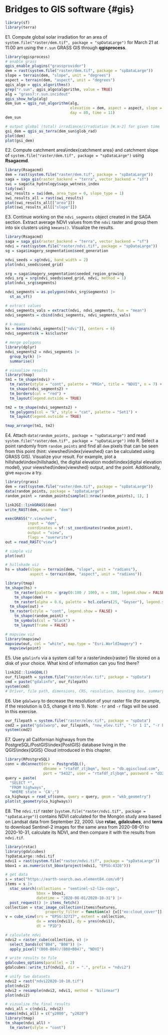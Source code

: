 # Bridges to GIS software {#gis}




``` r
library(sf)
library(terra)
```

<!-- qgisprocess 1-3 -->
E1. Compute global solar irradiation for an area of `system.file("raster/dem.tif", package = "spDataLarge")` for March 21 at 11:00 am using the `r.sun` GRASS GIS through **qgisprocess**.

``` r
library(qgisprocess)
# enable grass
qgis_enable_plugins("grassprovider")
dem = rast(system.file("raster/dem.tif", package = "spDataLarge"))
slope = terrain(dem, "slope", unit = "degrees")
aspect = terrain(dem, "aspect", unit = "degrees")
qgis_algo = qgis_algorithms()
grep("r.sun", qgis_algo$algorithm, value = TRUE)
alg = "grass7:r.sun.incidout"
qgis_show_help(alg)
dem_sun = qgis_run_algorithm(alg,
                             elevation = dem, aspect = aspect, slope = slope,
                             day = 80, time = 11)
dem_sun

# output global (total) irradiance/irradiation [W.m-2] for given time
gsi_dem = qgis_as_terra(dem_sun$glob_rad)
plot(dem)
plot(gsi_dem)
```

<!-- sagagis 1 -->

E2. Compute catchment area\index{catchment area} and catchment slope of `system.file("raster/dem.tif", package = "spDataLarge")` using **Rsagacmd**.

``` r
library(Rsagacmd)
dem = rast(system.file("raster/dem.tif", package = "spDataLarge"))
saga = saga_gis(raster_backend = "terra", vector_backend = "sf")
swi = saga$ta_hydrology$saga_wetness_index
tidy(swi)
swi_results = swi(dem, area_type = 0, slope_type = 1)
swi_results_all = rast(swi_results)
plot(swi_results_all[["area"]])
plot(swi_results_all[["slope"]])
```

E3. Continue working on the `ndvi_segments` object created in the SAGA section.
Extract average NDVI values from the `ndvi` raster and group them into six clusters using `kmeans()`. 
Visualize the results.

``` r
library(Rsagacmd)
saga = saga_gis(raster_backend = "terra", vector_backend = "sf")
ndvi = rast(system.file("raster/ndvi.tif", package = "spDataLarge"))
sg = saga$imagery_segmentation$seed_generation

ndvi_seeds = sg(ndvi, band_width = 2)
plot(ndvi_seeds$seed_grid)

srg = saga$imagery_segmentation$seeded_region_growing
ndvi_srg = srg(ndvi_seeds$seed_grid, ndvi, method = 1)
plot(ndvi_srg$segments)

ndvi_segments = as.polygons(ndvi_srg$segments) |> 
  st_as_sf()

# extract values
ndvi_segments_vals = extract(ndvi, ndvi_segments, fun = "mean")
ndvi_segments = cbind(ndvi_segments, ndvi_segments_vals)

# k-means
ks = kmeans(ndvi_segments[["ndvi"]], centers = 6)
ndvi_segments$k = ks$cluster

# merge polygons
library(dplyr)
ndvi_segments2 = ndvi_segments |> 
  group_by(k) |> 
  summarise()

# visualize results
library(tmap)
tm1 = tm_shape(ndvi) +
  tm_raster(style = "cont", palette = "PRGn", title = "NDVI", n = 7) + 
  tm_shape(ndvi_segments2) +
  tm_borders(col = "red") +
  tm_layout(legend.outside = TRUE)

tm2 = tm_shape(ndvi_segments2) +
  tm_polygons(col = "k", style = "cat", palette = "Set1") +
  tm_layout(legend.outside = TRUE)

tmap_arrange(tm1, tm2)
```

<!-- rgrass 1 -->

E4. Attach `data(random_points, package = "spDataLarge")` and read `system.file("raster/dem.tif", package = "spDataLarge")` into R.
Select a point randomly from `random_points` and find all `dem` pixels that can be seen from this point (hint: viewshed\index{viewshed} can be calculated using GRASS GIS).
Visualize your result.
For example, plot a hillshade\index{hillshade}, the digital elevation model\index{digital elevation model}, your viewshed\index{viewshed} output, and the point.
Additionally, give `mapview` a try.

``` r
library(rgrass)
dem = rast(system.file("raster/dem.tif", package = "spDataLarge"))
data(random_points, package = "spDataLarge")
random_point = random_points[sample(1:nrow(random_points), 1), ]

link2GI::linkGRASS(dem)
write_RAST(dem, vname = "dem")

execGRASS("r.viewshed",
          input = "dem", 
          coordinates = sf::st_coordinates(random_point),
          output = "view",
          flags = "overwrite")
out = read_RAST("view")

# simple viz
plot(out)

# hillshade viz
hs = shade(slope = terrain(dem, "slope", unit = "radians"), 
           aspect = terrain(dem, "aspect", unit = "radians"))

library(tmap)
tm_shape(hs) +
	tm_raster(palette = gray(0:100 / 100), n = 100, legend.show = FALSE) +
	tm_shape(dem) +
	tm_raster(alpha = 0.6, palette = hcl.colors(25, "Geyser"), legend.show = FALSE) +
  tm_shape(out) +
  tm_raster(style = "cont", legend.show = FALSE) +
	tm_shape(random_point) +
	tm_symbols(col = "black") +
	tm_layout(frame = FALSE)

# mapview viz
library(mapview)
mapview(out, col = "white", map.type = "Esri.WorldImagery") +
  mapview(point)
```

<!-- gdal 1-2 -->
E5. Use `gdalinfo` via a system call for a raster\index{raster} file stored on a disk of your choice.
What kind of information can you find there?

``` r
link2GI::linkGDAL()
our_filepath = system.file("raster/elev.tif", package = "spData")
cmd = paste("gdalinfo", our_filepath)
system(cmd)
# Driver, file path, dimensions, CRS, resolution, bounding box, summary statistics
```

E6. Use `gdalwarp` to decrease the resolution of your raster file (for example, if the resolution is 0.5, change it into 1). Note: `-tr` and `-r` flags will be used in this exercise.

``` r
our_filepath = system.file("raster/elev.tif", package = "spData")
cmd2 = paste("gdalwarp", our_filepath, "new_elev.tif", "-tr 1 1", "-r bilinear")
system(cmd2)
```

<!-- postgis 1? -->
E7. Query all Californian highways from the PostgreSQL/PostGIS\index{PostGIS} database living in the QGIS\index{QGIS} Cloud introduced in this chapter.

``` r
library(RPostgreSQL)
conn = dbConnect(drv = PostgreSQL(), 
                 dbname = "rtafdf_zljbqm", host = "db.qgiscloud.com",
                 port = "5432", user = "rtafdf_zljbqm", password = "d3290ead")
query = paste(
  "SELECT *",
  "FROM highways",
  "WHERE state = 'CA';")
ca_highways = read_sf(conn, query = query, geom = "wkb_geometry")
plot(st_geometry(ca_highways))
```

<!-- stac+gdalcubes 1 -->
E8. The `ndvi.tif` raster (`system.file("raster/ndvi.tif", package = "spDataLarge")`) contains NDVI calculated for the Mongón study area based on Landsat data from September 22, 2000.
Use **rstac**, **gdalcubes**, and **terra** to download Sentinel-2 images for the same area from 
2020-08-01 to 2020-10-31, calculate its NDVI, and then compare it with the results from `ndvi.tif`.

``` r
library(rstac)
library(gdalcubes)
?spDataLarge::ndvi.tif
ndvi1 = rast(system.file("raster/ndvi.tif", package = "spDataLarge"))
bbox1 = as.numeric(st_bbox(project(ndvi1, "EPSG:4326")))

# get data
s = stac("https://earth-search.aws.element84.com/v0")
items = s |>
  stac_search(collections = "sentinel-s2-l2a-cogs",
              bbox = bbox1, 
              datetime = "2020-08-01/2020-10-31") |>
  post_request() |> items_fetch()
collection = stac_image_collection(items$features, 
                  property_filter = function(x) {x[["eo:cloud_cover"]] < 10})
v = cube_view(srs = "EPSG:32717", extent = collection,
              dx = xres(ndvi1), dy = yres(ndvi1),
              dt = "P1D")

# calculate ndvi
ndvi2 = raster_cube(collection, v) |>
  select_bands(c("B04", "B08")) |>
  apply_pixel("(B08-B04)/(B08+B04)", "NDVI")

# write results to file
gdalcubes_options(parallel = 2)
gdalcubes::write_tif(ndvi2, dir = ".", prefix = "ndvi2")

# unify two datasets
ndvi2 = rast("ndvi22020-10-10.tif")
plot(ndvi2)
ndvi2 = resample(ndvi2, ndvi1, method = "bilinear")
plot(ndvi2)

# vizualize the final results
ndvi_all = c(ndvi1, ndvi2)
names(ndvi_all) = c("y2000", "y2020")
library(tmap)
tm_shape(ndvi_all) +
  tm_raster(style = "cont")
```
